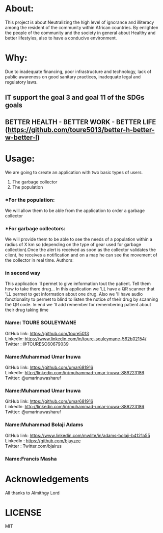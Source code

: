 # About: 
This project is about Neutralizing the high level of ignorance and illiteracy among the resident of the community within African countries. By enlighten the people of the community and the society in general about Healthy and better lifestyles, also to have a conducive environment.

# Why:
Due to inadequate financing, poor infrastructure and technology, lack of public awareness on good sanitary practices, inadequate legal and regulatory laws. 
## IT support the goal 3 and goal 11 of the SDGs goals

## BETTER HEALTH - BETTER WORK - BETTER LIFE (https://github.com/toure5013/better-h-better-w-better-l)


# Usage:

We are going to create an application with two basic types of users.
1) The garbage collector
2) The population
### *For the population:
 We will allow them to be able from the application to order a garbage collector
### *For garbage collectors:
We will provide them to be able to see the needs of a population within a radius of X km so (depending on the type of gear used for garbage collection).Once the alert is received as soon as the collector validates the client, he receives a notification and on a map he can see the movement of the collector in real time.
Authors:

### in second way
This application 'll permet to give imformation tout the patient. Tell them how to take there drug... In this application we 'LL have a QR scanner that 'LL permet to get information about one drug. Also we 'll have audio fonctionality to permet to blind to listen the notice of their drug by scanning thé QR code. In end we 'll add remember for remembering patient about their drug taking time
           
### Name: TOURE SOULEYMANE
GitHub link: https://github.com/toure5013 <br>
LinkedIn: https://www.linkedin.com/in/toure-souleymane-562b02154/<br>
Twitter : @TOURESO60679039

### Name:Muhammad Umar Inuwa
GitHub link: https://github.com/umar681916 <br>
LinkedIn: http://linkedin.com/in/muhammad-umar-inuwa-889223186 <br>
Twitter: @umarinuwasharuf

### Name:Muhammad Umar Inuwa
GitHub link: https://github.com/umar681916<br>
LinkedIn: http://linkedin.com/in/muhammad-umar-inuwa-889223186<br>
Twitter: @umarinuwasharuf

### Name:Muhammad Bolaji Adams
GitHub link: https://www.linkedin.com/mwlite/in/adams-bolaji-b4121a55<br>
LinkedIn : https://github.com/bjayzee<br>
Twitter : Twitter.com/bjairus

### Name:Francis Masha


# Acknowledgements
All thanks to Almithgy Lord

# LICENSE
MIT


